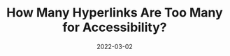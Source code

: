 ---
date: 2022-03-02
draft: true
publisher: boiaorg
tags:
  - accessibility
  - hypertext
  - link-lists
target_url: https://www.boia.org/blog/how-many-hyperlinks-are-too-many-for-accessibility
title: How Many Hyperlinks Are Too Many for Accessibility?
---